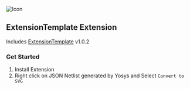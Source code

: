 ![Icon](https://oneware.studio/img/slides/vhdl.png)

## ExtensionTemplate Extension
Includes [ExtensionTemplate](https://raw.githubusercontent.com/nturley/ExtensionTemplate) v1.0.2

### Get Started

1. Install Extension
2. Right click on JSON Netlist generated by Yosys and Select `Convert to SVG`
